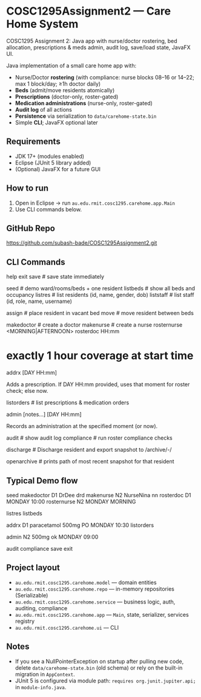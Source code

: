 # COSC1295Assignment2  — Care Home System
 COSC1295 Assignment 2: Java app with nurse/doctor rostering, bed allocation, prescriptions & meds admin, audit log, save/load state, JavaFX UI.


 Java implementation of a small care home app with:
- Nurse/Doctor **rostering** (with compliance: nurse blocks 08–16 or 14–22; max 1 block/day; ≥1h doctor daily)
- **Beds** (admit/move residents atomically)
- **Prescriptions** (doctor-only, roster-gated)
- **Medication administrations** (nurse-only, roster-gated)
- **Audit log** of all actions
- **Persistence** via serialization to `data/carehome-state.bin`
- Simple **CLI**; JavaFX optional later

## Requirements
- JDK 17+ (modules enabled)
- Eclipse (JUnit 5 library added)
- (Optional) JavaFX for a future GUI

## How to run
1. Open in Eclipse → run `au.edu.rmit.cosc1295.carehome.app.Main`
2. Use CLI commands below.

## GitHub Repo
https://github.com/subash-bade/COSC1295Assignment2.git

## CLI Commands
help
exit
save # save state immediately

seed # demo ward/rooms/beds + one resident
listbeds # show all beds and occupancy
listres # list residents (id, name, gender, dob)
liststaff # list staff (id, role, name, username)

assign <residentId> <bedId> # place resident in vacant bed
move <fromBedId> <toBedId> # move resident between beds

makedoctor <id> <name> <user> # create a doctor
makenurse <id> <name> <user> # create a nurse
rosternurse <nurseId> <DAY> <MORNING|AFTERNOON>
rosterdoc <docId> <DAY> HH:mm
 # exactly 1 hour coverage at start time

addrx <docId> <residentId> <drug> <dose> <route> [DAY HH:mm]

Adds a prescription. If DAY HH:mm provided, uses that moment for roster check; else now.

listorders <residentId> # list prescriptions & medication orders

admin <nurseId> <residentId> <medOrderId> <doseGiven> [notes...] [DAY HH:mm]

Records an administration at the specified moment (or now).

audit # show audit log
compliance # run roster compliance checks

discharge <residentId>          # Discharge resident and export snapshot to /archive/<residentId>-<timestamp>/

openarchive <residentId>        # prints path of most recent snapshot for that resident


## Typical Demo flow
seed
makedoctor D1 DrDee drd
makenurse N2 NurseNina nn
rosterdoc D1 MONDAY 10:00
rosternurse N2 MONDAY MORNING

listres
listbeds

addrx D1 <residentId> paracetamol 500mg PO MONDAY 10:30
listorders <residentId>

admin N2 <residentId> <orderId> 500mg ok MONDAY 09:00

audit
compliance
save
exit

## Project layout
- `au.edu.rmit.cosc1295.carehome.model` — domain entities
- `au.edu.rmit.cosc1295.carehome.repo` — in-memory repositories (Serializable)
- `au.edu.rmit.cosc1295.carehome.service` — business logic, auth, auditing, compliance
- `au.edu.rmit.cosc1295.carehome.app` — `Main`, state, serializer, services registry
- `au.edu.rmit.cosc1295.carehome.ui` — CLI

## Notes
- If you see a NullPointerException on startup after pulling new code, delete `data/carehome-state.bin` (old schema) or rely on the built-in migration in `AppContext`.
- JUnit 5 is configured via module path: `requires org.junit.jupiter.api;` in `module-info.java`.